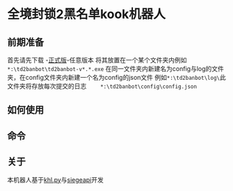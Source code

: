 # 全境封锁2黑名单kook机器人
## 前期准备
首先请先下载 -[正式版](https://github.com/Albertette/td2ban-private/releases)-任意版本
将其放置在一个某个文件夹内例如`*:\td2banbot\td2banbot-v*.*.exe`
在同一文件夹内新建名为config与log的文件夹，在config文件夹内新建一个名为config的json文件
例如`*:\td2banbot\log\`此文件夹将存放每次提交的日志
　　`*:\td2banbot\config\config.json`
## 如何使用
## 命令
## 关于
 本机器人基于[khl.py](https://github.com/TWT233/khl.py)与[siegeapi](https://github.com/CNDRD/siegeapi)开发
